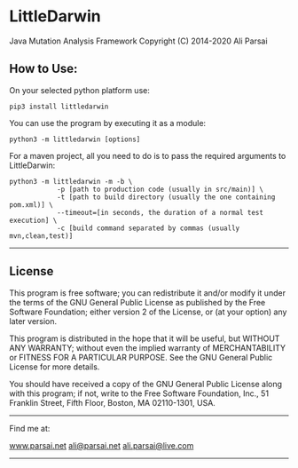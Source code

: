 # LittleDarwin

Java Mutation Analysis Framework
Copyright (C) 2014-2020 Ali Parsai

## How to Use:
On your selected python platform use:

    pip3 install littledarwin

You can use the program by executing it as a module:

    python3 -m littledarwin [options]

For a maven project, all you need to do is to pass the required arguments to LittleDarwin:

    python3 -m littledarwin -m -b \
			    -p [path to production code (usually in src/main)] \
			    -t [path to build directory (usually the one containing pom.xml)] \
			    --timeout=[in seconds, the duration of a normal test execution] \
			    -c [build command separated by commas (usually mvn,clean,test)]


------------------------------------------------------------------------------------
## License
This program is free software; you can redistribute it and/or
modify it under the terms of the GNU General Public License
as published by the Free Software Foundation; either version 2
of the License, or (at your option) any later version.

This program is distributed in the hope that it will be useful,
but WITHOUT ANY WARRANTY; without even the implied warranty of
MERCHANTABILITY or FITNESS FOR A PARTICULAR PURPOSE.  See the
GNU General Public License for more details.

You should have received a copy of the GNU General Public License
along with this program; if not, write to the Free Software
Foundation, Inc., 51 Franklin Street, Fifth Floor, Boston, MA  02110-1301, USA.

------------------------------------------------------------------------------------
Find me at:

www.parsai.net
ali@parsai.net
ali.parsai@live.com

------------------------------------------------------------------------------------

